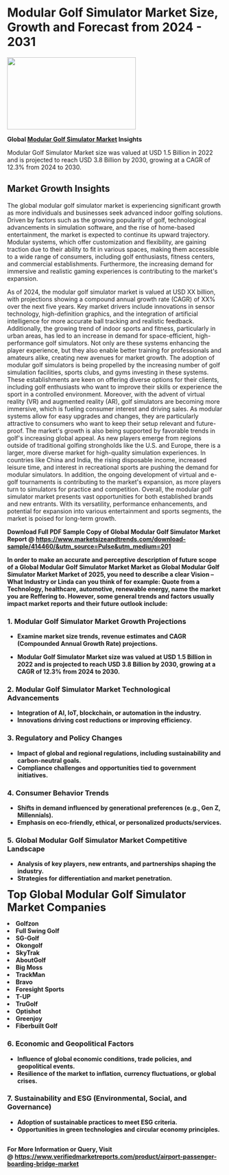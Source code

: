 <H1>Modular Golf Simulator Market Size, Growth and Forecast from 2024 - 2031</H1><img class="aligncenter size-medium wp-image-584254" src="https://thirdeyenews.in/wp-content/uploads/2024/09/Global-Market-Research-300x168.jpeg" alt="" width="300" height="168" /><p><strong>Global&nbsp;<a href="https://www.marketsizeandtrends.com/download-sample/414460/&amp;utm_source=Pulse&amp;utm_medium=201">Modular Golf Simulator Market</a> Insights</strong></p><p>Modular Golf Simulator Market size was valued at USD 1.5 Billion in 2022 and is projected to reach USD 3.8 Billion by 2030, growing at a CAGR of 12.3% from 2024 to 2030.</p><p><h2>Market Growth Insights</h2> <p>The global modular golf simulator market is experiencing significant growth as more individuals and businesses seek advanced indoor golfing solutions. Driven by factors such as the growing popularity of golf, technological advancements in simulation software, and the rise of home-based entertainment, the market is expected to continue its upward trajectory. Modular systems, which offer customization and flexibility, are gaining traction due to their ability to fit in various spaces, making them accessible to a wide range of consumers, including golf enthusiasts, fitness centers, and commercial establishments. Furthermore, the increasing demand for immersive and realistic gaming experiences is contributing to the market's expansion.</p> <p><strong></strong></p> <p>As of 2024, the modular golf simulator market is valued at USD XX billion, with projections showing a compound annual growth rate (CAGR) of XX% over the next five years. Key market drivers include innovations in sensor technology, high-definition graphics, and the integration of artificial intelligence for more accurate ball tracking and realistic feedback. Additionally, the growing trend of indoor sports and fitness, particularly in urban areas, has led to an increase in demand for space-efficient, high-performance golf simulators. Not only are these systems enhancing the player experience, but they also enable better training for professionals and amateurs alike, creating new avenues for market growth. The adoption of modular golf simulators is being propelled by the increasing number of golf simulation facilities, sports clubs, and gyms investing in these systems. These establishments are keen on offering diverse options for their clients, including golf enthusiasts who want to improve their skills or experience the sport in a controlled environment. Moreover, with the advent of virtual reality (VR) and augmented reality (AR), golf simulators are becoming more immersive, which is fueling consumer interest and driving sales. As modular systems allow for easy upgrades and changes, they are particularly attractive to consumers who want to keep their setup relevant and future-proof. The market's growth is also being supported by favorable trends in golf's increasing global appeal. As new players emerge from regions outside of traditional golfing strongholds like the U.S. and Europe, there is a larger, more diverse market for high-quality simulation experiences. In countries like China and India, the rising disposable income, increased leisure time, and interest in recreational sports are pushing the demand for modular simulators. In addition, the ongoing development of virtual and e-golf tournaments is contributing to the market's expansion, as more players turn to simulators for practice and competition. Overall, the modular golf simulator market presents vast opportunities for both established brands and new entrants. With its versatility, performance enhancements, and potential for expansion into various entertainment and sports segments, the market is poised for long-term growth.</p> <p><strong></p><p><span class=""><strong>Download Full PDF Sample Copy of Global Modular Golf Simulator Market Report</strong> @ <a href="https://www.marketsizeandtrends.com/download-sample/414460/&amp;utm_source=Pulse&amp;utm_medium=201" target="_blank">https://www.marketsizeandtrends.com/download-sample/414460/&amp;utm_source=Pulse&amp;utm_medium=201</a></span></p><p>In order to make an accurate and perceptive description of future scope of a Global&nbsp;Modular Golf Simulator Market Market as Global&nbsp;Modular Golf Simulator Market Market of 2025, you need to describe a clear Vision &ndash; What Industry or Linda can you think of for example: Quote from a Technology, healthcare, automotive, renewable energy, name the market you are Reffering to. However, some general trends and factors usually impact market reports and their future outlook include:</p><h3>1.&nbsp;<strong>Modular Golf Simulator Market Growth Projections</strong></h3><ul><li>Examine market size trends, revenue estimates and CAGR (Compounded Annual Growth Rate) projections.</li><li><p>Modular Golf Simulator Market size was valued at USD 1.5 Billion in 2022 and is projected to reach USD 3.8 Billion by 2030, growing at a CAGR of 12.3% from 2024 to 2030.</p></li></ul><h3>2.&nbsp;<strong>Modular Golf Simulator Market Technological Advancements</strong></h3><ul><li>Integration of AI, IoT, blockchain, or automation in the industry.</li><li>Innovations driving cost reductions or improving efficiency.</li></ul><h3>3.&nbsp;<strong>Regulatory and Policy Changes</strong></h3><ul><li>Impact of global and regional regulations, including sustainability and carbon-neutral goals.</li><li>Compliance challenges and opportunities tied to government initiatives.</li></ul><h3>4.&nbsp;<strong>Consumer Behavior Trends</strong></h3><ul><li>Shifts in demand influenced by generational preferences (e.g., Gen Z, Millennials).</li><li>Emphasis on eco-friendly, ethical, or personalized products/services.</li></ul><h3>5.&nbsp;<strong>Global Modular Golf Simulator Market Competitive Landscape</strong></h3><ul><li>Analysis of key players, new entrants, and partnerships shaping the industry.</li><li>Strategies for differentiation and market penetration.</li></ul><p data-pm-slice="1 1 []"><span style="color: inherit; font-family: inherit; font-size: 25px;">Top Global Modular Golf Simulator Market Companies</span></p><div class="" data-test-id=""><p><li>Golfzon</li><li> Full Swing Golf</li><li> SG-Golf</li><li> Okongolf</li><li> SkyTrak</li><li> AboutGolf</li><li> Big Moss</li><li> TrackMan</li><li> Bravo</li><li> Foresight Sports</li><li> T-UP</li><li> TruGolf</li><li> Optishot</li><li> Greenjoy</li><li> Fiberbuilt Golf</li></p></div><h3>6.&nbsp;<strong>Economic and Geopolitical Factors</strong></h3><ul><li>Influence of global economic conditions, trade policies, and geopolitical events.</li><li>Resilience of the market to inflation, currency fluctuations, or global crises.</li></ul><h3>7.&nbsp;<strong>Sustainability and ESG (Environmental, Social, and Governance)</strong></h3><ul><li>Adoption of sustainable practices to meet ESG criteria.</li><li>Opportunities in green technologies and circular economy principles.</li></ul><h2><strong style="font-size: 14px;">For More Information or Query, Visit @&nbsp;</strong><a style="background-color: #ffffff; font-size: 14px;" href="https://www.marketsizeandtrends.com/report/modular-golf-simulator-market/" target="_blank">https://www.verifiedmarketreports.com/product/airport-passenger-boarding-bridge-market</a></h2>
